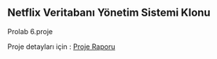 ## Netflix Veritabanı Yönetim Sistemi Klonu

Prolab 6.proje

Proje detayları için : [Proje Raporu](https://github.com/sevkikaragol/NetflixVTYSKlon-Prolab/blob/main/rapor.pdf)
